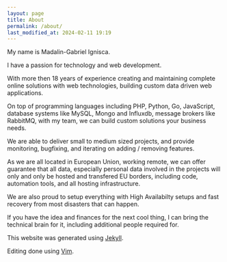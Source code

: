```yaml
---
layout: page
title: About
permalink: /about/
last_modified_at: 2024-02-11 19:19
---
```


My name is Madalin-Gabriel Ignisca.

I have a passion for technology and web development.

With more then 18 years of experience creating and maintaining complete online solutions with web technologies,
building custom data driven web applications.

On top of programming languages including PHP, Python, Go, JavaScript, database systems like MySQL, Mongo and Influxdb, message brokers like RabbitMQ, with my team, we can build custom solutions your business needs.

We are able to deliver small to medium sized projects, and provide monitoring, bugfixing, and iterating on adding / removing features.

As we are all located in European Union, working remote, we can offer guarantee that all data, especially personal data involved in the projects will only and only be hosted and transfered EU borders, including code, automation tools, and all hosting infrastructure.

We are also proud to setup everything with High Availabilty setups and fast recovery from most disasters that can happen.

If you have the idea and finances for the next cool thing, I can bring the technical brain for it, including additional people required for.

This website was generated using <a href="https://jekyllrb.com" title="Jekyll, static website generator">Jekyll</a>.

Editing done using <a href="https://www.vim.org" title="Vim, the best text editor in the world!">Vim</a>.
